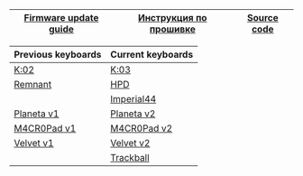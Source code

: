 | [Firmware update guide][01]  | [Инструкция по прошивке][02] | [Source code][03] |
| ---------------------------  | ---------------------------- | ----------------- |


| Previous keyboards  | Current keyboards   |
| ------------------- | ------------------- |
| [K:02][07]          | [K:03][05]          |
| [Remnant][12]       | [HPD][04]           |
|                     | [Imperial44][06]    |
| [Planeta v1][08]    | [Planeta v2][09]    |
| [M4CR0Pad v1][10]   | [M4CR0Pad v2][11]   |      
| [Velvet v1][13]     | [Velvet v2][14]     |     
|                     | [Trackball][15]     |


[01]: https://ergohaven.xyz/docs
[02]: https://ru.ergohaven.xyz/docs
[03]: https://github.com/ergohaven/vial-qmk/tree/vial/keyboards/ergohaven

[04]: https://github.com/ergohaven/vial-qmk/releases/download/3.6.0/3.6.0_hpd_v1.uf2                          
[05]: https://github.com/ergohaven/vial-qmk/releases/download/3.6.0/3.6.0_k03_v1.uf2          
[06]: https://github.com/ergohaven/vial-qmk/releases/download/3.6.0/3.6.0_imperial44_v1.uf2    
[07]: https://github.com/ergohaven/vial-qmk/releases/download/3.6.0/3.6.0_k02_v1.uf2
[08]: https://github.com/ergohaven/vial-qmk/releases/download/3.6.0/3.6.0_planeta_v1.uf2
[09]: https://github.com/ergohaven/vial-qmk/releases/download/3.6.0/3.6.0_planeta_v2.uf2
[10]: https://github.com/ergohaven/vial-qmk/releases/download/3.6.0/3.6.0_macropad_v1.uf2
[11]: https://github.com/ergohaven/vial-qmk/releases/download/3.6.0/3.6.0_macropad_v2.uf2
[12]: https://github.com/ergohaven/vial-qmk/releases/download/3.6.0/3.6.0_remnant_v1.uf2
[13]: https://github.com/ergohaven/vial-qmk/releases/download/3.6.0/3.6.0_velvet_v1.uf2
[14]: https://github.com/ergohaven/vial-qmk/releases/download/3.6.0/3.6.0_velvet_v2.uf2
[15]: https://github.com/ergohaven/vial-qmk/releases/download/3.6.0/3.6.0_trackball_v1.uf2
